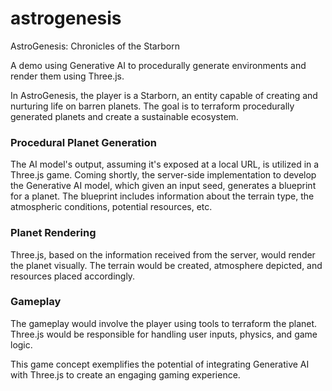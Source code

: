 # astrogenesis
AstroGenesis: Chronicles of the Starborn

A demo using Generative AI to procedurally generate environments and render them using Three.js.

In AstroGenesis, the player is a Starborn, an entity capable of creating and nurturing life on barren planets. The goal is to terraform procedurally generated planets and create a sustainable ecosystem.

### Procedural Planet Generation
The AI model's output, assuming it's exposed at a local URL, is utilized in a Three.js game.
Coming shortly, the server-side implementation to develop the Generative AI model, which given an input seed, generates a blueprint for a planet. The blueprint includes information about the terrain type, the atmospheric conditions, potential resources, etc.

### Planet Rendering
Three.js, based on the information received from the server, would render the planet visually. The terrain would be created, atmosphere depicted, and resources placed accordingly.

### Gameplay
The gameplay would involve the player using tools to terraform the planet. Three.js would be responsible for handling user inputs, physics, and game logic.

This game concept exemplifies the potential of integrating Generative AI with Three.js to create an engaging gaming experience.

